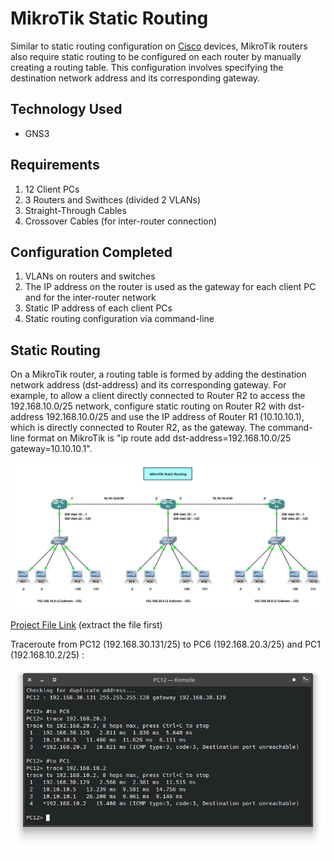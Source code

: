 # MikroTik Static Routing
Similar to static routing configuration on [Cisco](https://github.com/eightball270/CodingStudio-ComputerNetworkFundamentals?tab=readme-ov-file#static-routing) devices, MikroTik routers also require static routing to be configured on each router by manually creating a routing table. This configuration involves specifying the destination network address and its corresponding gateway.

## Technology Used
- GNS3

## Requirements
1. 12 Client PCs
2. 3 Routers and Swithces (divided 2 VLANs)
3. Straight-Through Cables
4. Crossover Cables (for inter-router connection)

## Configuration Completed
1. VLANs on routers and switches
2. The IP address on the router is used as the gateway for each client PC and for the inter-router network
3. Static IP address of each client PCs
4. Static routing configuration via command-line

## Static Routing
On a MikroTik router, a routing table is formed by adding the destination network address (dst-address) and its corresponding gateway. For example, to allow a client directly connected to Router R2 to access the 192.168.10.0/25 network, configure static routing on Router R2 with dst-address 192.168.10.0/25 and use the IP address of Router R1 (10.10.10.1), which is directly connected to Router R2, as the gateway. The command-line format on MikroTik is "ip route add dst-address=192.168.10.0/25 gateway=10.10.10.1".

![Static Routing (MikroTik).png](https://github.com/eightball270/MikroTik-Static-Routing/blob/main/Static%20Routing%20(MikroTik).png)

[Project File Link](https://github.com/eightball270/MikroTik-Static-Routing/blob/main/Static%20Routing%20(MikroTik).gns3project.rar) (extract the file first)

Traceroute from PC12 (192.168.30.131/25) to PC6 (192.168.20.3/25) and PC1 (192.168.10.2/25) :

![Static Routing (MikroTik) (1).png](https://github.com/eightball270/MikroTik-Static-Routing/blob/main/Static%20Routing%20(MikroTik)%20(1).png)
